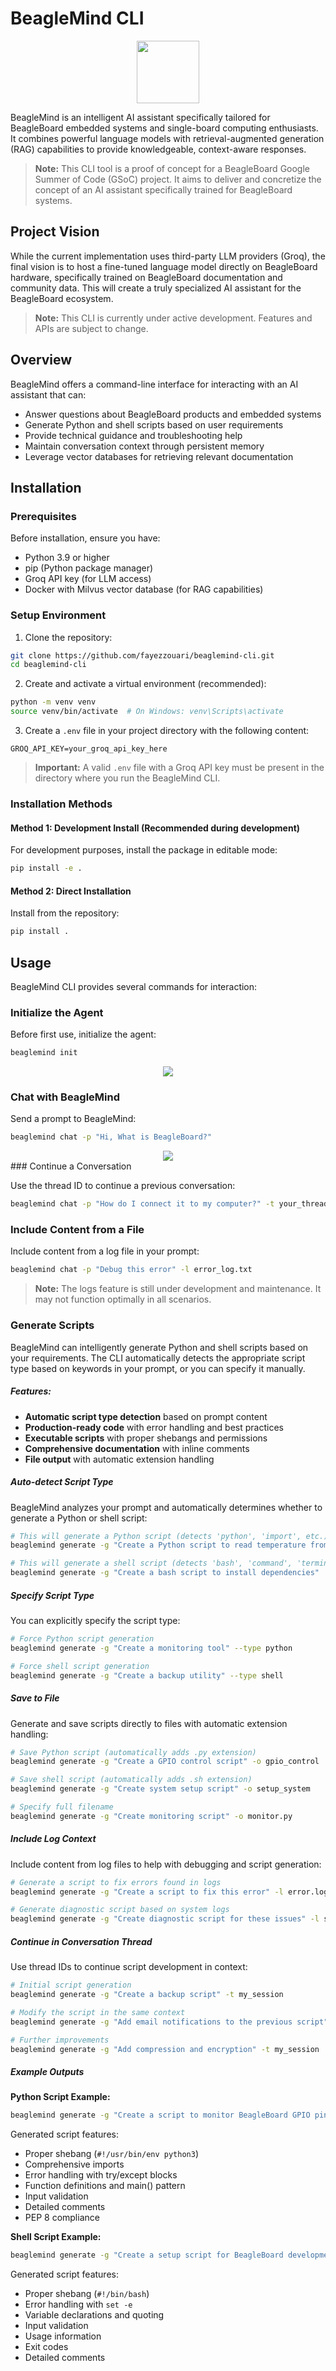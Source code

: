 # BeagleMind CLI

<div align="center">
  <img src="beaglemind/assets/logo.png" width="100">
</div>

BeagleMind is an intelligent AI assistant specifically tailored for BeagleBoard embedded systems and single-board computing enthusiasts. It combines powerful language models with retrieval-augmented generation (RAG) capabilities to provide knowledgeable, context-aware responses.

> **Note:** This CLI tool is a proof of concept for a BeagleBoard Google Summer of Code (GSoC) project. It aims to deliver and concretize the concept of an AI assistant specifically trained for BeagleBoard systems.

## Project Vision

While the current implementation uses third-party LLM providers (Groq), the final vision is to host a fine-tuned language model directly on BeagleBoard hardware, specifically trained on BeagleBoard documentation and community data. This will create a truly specialized AI assistant for the BeagleBoard ecosystem.

> **Note:** This CLI is currently under active development. Features and APIs are subject to change.

## Overview

BeagleMind offers a command-line interface for interacting with an AI assistant that can:
- Answer questions about BeagleBoard products and embedded systems
- Generate Python and shell scripts based on user requirements
- Provide technical guidance and troubleshooting help
- Maintain conversation context through persistent memory
- Leverage vector databases for retrieving relevant documentation

## Installation

### Prerequisites

Before installation, ensure you have:
- Python 3.9 or higher
- pip (Python package manager)
- Groq API key (for LLM access)
- Docker with Milvus vector database (for RAG capabilities)

### Setup Environment

1. Clone the repository:
```bash
git clone https://github.com/fayezzouari/beaglemind-cli.git
cd beaglemind-cli
```

2. Create and activate a virtual environment (recommended):
```bash
python -m venv venv
source venv/bin/activate  # On Windows: venv\Scripts\activate
```

3. Create a `.env` file in your project directory with the following content:

```
GROQ_API_KEY=your_groq_api_key_here
```

> **Important:** A valid `.env` file with a Groq API key must be present in the directory where you run the BeagleMind CLI.

### Installation Methods

#### Method 1: Development Install (Recommended during development)

For development purposes, install the package in editable mode:

```bash
pip install -e .
```

#### Method 2: Direct Installation

Install from the repository:

```bash
pip install .
```

## Usage

BeagleMind CLI provides several commands for interaction:

### Initialize the Agent

Before first use, initialize the agent:

```bash
beaglemind init
```

<div align="center">
  <img src="beaglemind/assets/init.gif">
</div>

### Chat with BeagleMind

Send a prompt to BeagleMind:

```bash
beaglemind chat -p "Hi, What is BeagleBoard?"
```

<div align="center">
  <img src="beaglemind/assets/chat.gif">
</div>
### Continue a Conversation

Use the thread ID to continue a previous conversation:

```bash
beaglemind chat -p "How do I connect it to my computer?" -t your_thread_id
```

### Include Content from a File

Include content from a log file in your prompt:

```bash
beaglemind chat -p "Debug this error" -l error_log.txt
```

> **Note:** The logs feature is still under development and maintenance. It may not function optimally in all scenarios.

### Generate Scripts

BeagleMind can intelligently generate Python and shell scripts based on your requirements. The CLI automatically detects the appropriate script type based on keywords in your prompt, or you can specify it manually.

##### Features:
- **Automatic script type detection** based on prompt content
- **Production-ready code** with error handling and best practices
- **Executable scripts** with proper shebangs and permissions
- **Comprehensive documentation** with inline comments
- **File output** with automatic extension handling

##### Auto-detect Script Type

BeagleMind analyzes your prompt and automatically determines whether to generate a Python or shell script:

```bash
# This will generate a Python script (detects 'python', 'import', etc.)
beaglemind generate -g "Create a Python script to read temperature from sensors"

# This will generate a shell script (detects 'bash', 'command', 'terminal', etc.)
beaglemind generate -g "Create a bash script to install dependencies"
```

##### Specify Script Type

You can explicitly specify the script type:

```bash
# Force Python script generation
beaglemind generate -g "Create a monitoring tool" --type python

# Force shell script generation  
beaglemind generate -g "Create a backup utility" --type shell
```

##### Save to File

Generate and save scripts directly to files with automatic extension handling:

```bash
# Save Python script (automatically adds .py extension)
beaglemind generate -g "Create a GPIO control script" -o gpio_control

# Save shell script (automatically adds .sh extension)
beaglemind generate -g "Create system setup script" -o setup_system

# Specify full filename
beaglemind generate -g "Create monitoring script" -o monitor.py
```

##### Include Log Context

Include content from log files to help with debugging and script generation:

```bash
# Generate a script to fix errors found in logs
beaglemind generate -g "Create a script to fix this error" -l error.log -o fix_error.sh

# Generate diagnostic script based on system logs
beaglemind generate -g "Create diagnostic script for these issues" -l system.log
```

##### Continue in Conversation Thread

Use thread IDs to continue script development in context:

```bash
# Initial script generation
beaglemind generate -g "Create a backup script" -t my_session

# Modify the script in the same context
beaglemind generate -g "Add email notifications to the previous script" -t my_session

# Further improvements
beaglemind generate -g "Add compression and encryption" -t my_session
```

##### Example Outputs

**Python Script Example:**
```bash
beaglemind generate -g "Create a script to monitor BeagleBoard GPIO pins" -o gpio_monitor.py
```

Generated script features:
- Proper shebang (`#!/usr/bin/env python3`)
- Comprehensive imports
- Error handling with try/except blocks
- Function definitions and main() pattern
- Input validation
- Detailed comments
- PEP 8 compliance

**Shell Script Example:**
```bash
beaglemind generate -g "Create a setup script for BeagleBoard development environment" -o setup_dev.sh
```

Generated script features:
- Proper shebang (`#!/bin/bash`)
- Error handling with `set -e`
- Variable declarations and quoting
- Input validation
- Usage information
- Exit codes
- Detailed comments
